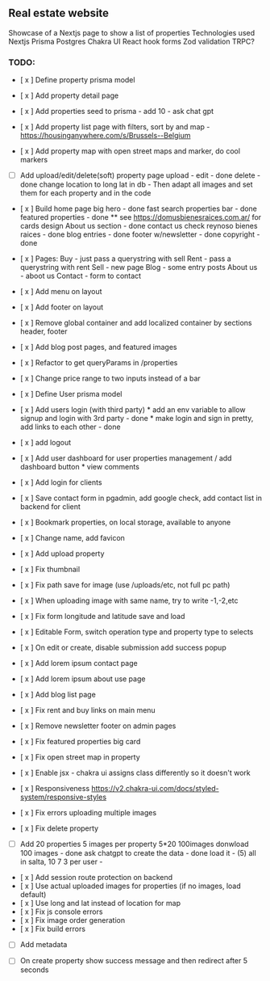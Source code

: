 ## Real estate website
Showcase of a Nextjs page to show a list of properties
Technologies used
Nextjs
Prisma
Postgres
Chakra UI
React hook forms
Zod validation
TRPC?

### TODO:
- [ x ] Define property prisma model
- [ x ] Add property detail page
- [ x ] Add properties seed to prisma - add 10 - ask chat gpt
- [ x ] Add property list page with filters, sort by and map - https://housinganywhere.com/s/Brussels--Belgium

- [ x ] Add property map with open street maps and marker, do cool markers
- [ ] Add upload/edit/delete(soft) property page
      upload                                    - 
      edit                                      - done
      delete                                    - done
      change location to long lat in db         - 
      Then adapt all images and set them for each property and in the code
- [ x ] Build home page
      big hero                                  - done
      fast search properties bar                - done
      featured properties                       - done
      ** see https://domusbienesraices.com.ar/ for cards design
      About us section                          - done
      contact us check reynoso bienes raices    - done
      blog entries                              - done
      footer w/newsletter                       - done
      copyright                                 - done
- [ x ] Pages:
      Buy         - just pass a querystring with sell
      Rent        - pass a querystring with rent
      Sell        - new page
      Blog        - some entry posts
      About us    - aboot us
      Contact     - form to contact
- [ x ] Add menu on layout
- [ x ] Add footer on layout
- [ x ] Remove global container and add localized container by sections
      header, footer
- [ x ] Add blog post pages, and featured images
- [ x ] Refactor to get queryParams in /properties
- [ x ] Change price range to two inputs instead of a bar

- [ x ] Define User prisma model
- [ x ] Add users login (with third party)
      * add an env variable to allow signup and login with 3rd party    - done
      * make login and sign in pretty, add links to each other          - done
- [ x ] add logout
- [ x ] Add user dashboard for user properties management / add dashboard button
      * view comments
- [ x ] Add login for clients
- [ x ] Save contact form in pgadmin, add google check, add contact list in backend for client
- [ x ] Bookmark properties, on local storage, available to anyone
- [ x ] Change name, add favicon

- [ x ] Add upload property
- [ x ] Fix thumbnail
- [ x ] Fix path save for image (use /uploads/etc, not full pc path)
- [ x ] When uploading image with same name, try to write -1,-2,etc
- [ x ] Fix form longitude and latitude save and load
- [ x ] Editable Form, switch operation type and property type to selects
- [ x ] On edit or create, disable submission add success popup
- [ x ] Add lorem ipsum contact page
- [ x ] Add lorem ipsum about use page
- [ x ] Add blog list page
- [ x ] Fix rent and buy links on main menu
- [ x ] Remove newsletter footer on admin pages
- [ x ] Fix featured properties big card
- [ x ] Fix open street map in property
- [ x ] Enable jsx - chakra ui assigns class differently so it doesn't work
- [ x ] Responsiveness
      https://v2.chakra-ui.com/docs/styled-system/responsive-styles
- [ x ] Fix errors uploading multiple images
- [ x ] Fix delete property
- [ ] Add 20 properties 5 images per property 5*20 100images
      donwload 100 images                 - done
      ask chatgpt to create the data      - done
      load it                             - (5)
      all in salta, 10 7 3 per user       - 
- [ x ] Add session route protection on backend
- [ x ] Use actual uploaded images for properties (if no images, load default)
- [ x ] Use long and lat instead of location for map
- [ x ] Fix js console errors
- [ x ] Fix image order generation
- [ x ] Fix build errors
- [ ] Add metadata
- [ ] On create property show success message and then redirect after 5 seconds

